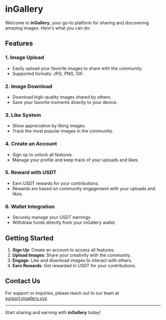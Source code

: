 # inGallery

Welcome to **inGallery**, your go-to platform for sharing and discovering amazing images. Here's what you can do:

## Features

### 1. Image Upload

- Easily upload your favorite images to share with the community.
- Supported formats: JPG, PNG, GIF.

### 2. Image Download

- Download high-quality images shared by others.
- Save your favorite moments directly to your device.

### 3. Like System

- Show appreciation by liking images.
- Track the most popular images in the community.

### 4. Create an Account

- Sign up to unlock all features.
- Manage your profile and keep track of your uploads and likes.

### 5. Reward with USDT

- Earn USDT rewards for your contributions.
- Rewards are based on community engagement with your uploads and likes.

### 6. Wallet Integration

- Securely manage your USDT earnings.
- Withdraw funds directly from your inGallery wallet.

## Getting Started

1. **Sign Up**: Create an account to access all features.
2. **Upload Images**: Share your creativity with the community.
3. **Engage**: Like and download images to interact with others.
4. **Earn Rewards**: Get rewarded in USDT for your contributions.

## Contact Us

For support or inquiries, please reach out to our team at [surport.ingallery.xyz](mailto:customerservice.ingallery.xyz).

---

Start sharing and earning with **inGallery** today!
